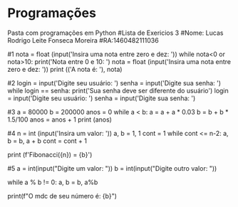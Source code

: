 # Programações
 Pasta com programações em Python
#Lista de Exericios 3
#Nome: Lucas Rodrigo Leite Fonseca Moreira
#RA:1460482111036

#1
nota = float (input('Insira uma nota entre zero e dez: '))
while nota<0 or nota>10:
    print('Nota entre 0 e 10: ')
    nota = float (input('Insira uma nota entre zero e dez: '))
print (('A nota é: '), nota)

#2
login = input('Digite seu usuário: ')
senha = input('Digite sua senha: ')
while login == senha:
    print('Sua senha deve ser diferente do usuário')
    login = input('Digite seu usuário: ')
    senha = input('Digite sua senha: ')

#3
a = 80000
b = 200000
anos = 0
while a < b:
    a = a + a * 0.03
    b = b + b * 1.5/100
    anos = anos + 1
print (anos)

#4
n = int (input('Insira um valor: '))
a, b = 1, 1
cont = 1
while cont <= n-2:
    a, b = b, a + b
    cont = cont + 1

print (f'Fibonacci({n}) = {b}')

#5
a = int(input("Digite um valor: "))
b = int(input("Digite outro valor: "))
 
while a % b != 0:
 a, b = b, a%b
 
print(f"O mdc de seu número é: {b}")
